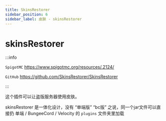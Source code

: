 ```yaml
---
title: SkinsRestorer
sidebar_position: 6
sidebar_label: 皮肤 - skinsRestorer
---
```


# skinsRestorer

:::info

`SpigotMC` https://www.spigotmc.org/resources/.2124/

`GitHub` https://github.com/SkinsRestorer/SkinsRestorer

:::

这个插件可以让盗版服务器使用皮肤。

skinsRestorer 是一体化设计，没有 “单端版” “bc版” 之说，同一个jar文件可以直接扔 单端 / BungeeCord / Velocity 的 `plugins` 文件夹里加载
